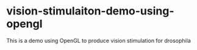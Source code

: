 # vision-stimulaiton-demo-using-opengl
This is a demo using OpenGL to produce vision stimulation for drosophila
